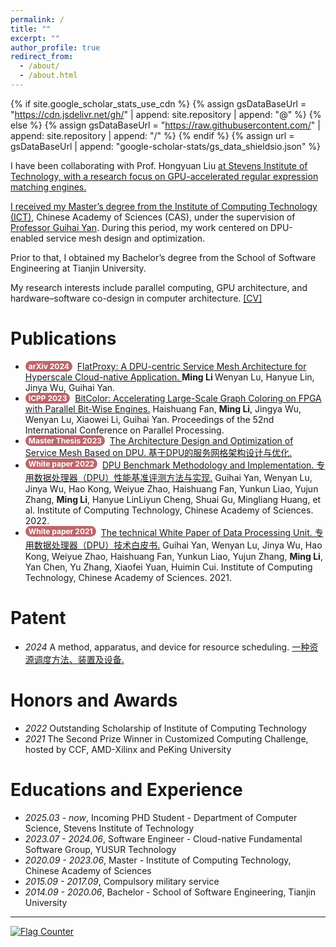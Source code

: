 ```yaml
---
permalink: /
title: ""
excerpt: ""
author_profile: true
redirect_from: 
  - /about/
  - /about.html
---
```

<style>
.pubtitle{
    background: #BD666D;
    color: white;
    font-size: 12px;
    padding: 1px 5px 1px 5px;
    border-radius: 15px;
    float: left;
    font-weight:bold;
}
.font-bold{
    font-weight:bold;
}
</style>

{% if site.google_scholar_stats_use_cdn %}
{% assign gsDataBaseUrl = "https://cdn.jsdelivr.net/gh/" | append: site.repository | append: "@" %}
{% else %}
{% assign gsDataBaseUrl = "https://raw.githubusercontent.com/" | append: site.repository | append: "/" %}
{% endif %}
{% assign url = gsDataBaseUrl | append: "google-scholar-stats/gs_data_shieldsio.json" %}

<span class='anchor' id='about-me'></span>
<!-- I am an incoming PhD student at Stevens Institute of Technology, advised by <a href="https://www.liuhongyuan.com/">Hongyuan Liu</a>. My current research focuses on GPU-accelerated regular expression matching engines. -->

I have been collaborating with Prof. Hongyuan Liu <a href="https://www.liuhongyuan.com/"> at Stevens Institute of Technology, with a research focus on GPU-accelerated regular expression matching engines.

I received my Master’s degree from the <a href="http://www.ict.ac.cn/">Institute of Computing Technology (ICT)</a>, Chinese Academy of Sciences (CAS), under the supervision of <a href="http://www.ict.cas.cn/sourcedb_2018_ict_cas/cn/jssrck/201310/t20131025_3963079.html">Professor Guihai Yan</a>. During this period, my work centered on DPU-enabled service mesh design and optimization.

Prior to that, I obtained my Bachelor’s degree from the School of Software Engineering at Tianjin University.

My research interests include parallel computing, GPU architecture, and hardware–software co-design in computer architecture.
<a href="../publication/cv.pdf">[CV]</a>
<!--
My research interest includes neural machine translation and computer vision. I have published more than 100 papers at the top international AI conferences with total <a href='https://scholar.google.com/citations?user=DhtAFkwAAAAJ'>google scholar citations <strong><span id='total_cit'>260000+</span></strong></a> (You can also use google scholar badge <a href='https://scholar.google.com/citations?user=DhtAFkwAAAAJ'><img src="https://img.shields.io/endpoint?url={{ url | url_encode }}&logo=Google%20Scholar&labelColor=f6f6f6&color=9cf&style=flat&label=citations"></a>).
-->

<!-- # 🔥 News 
# 🔥 News
- *2022.02*: &nbsp;🎉🎉 Lorem ipsum dolor sit amet, consectetur adipiscing elit. Vivamus ornare aliquet ipsum, ac tempus justo dapibus sit amet. 
- *2022.02*: &nbsp;🎉🎉 Lorem ipsum dolor sit amet, consectetur adipiscing elit. Vivamus ornare aliquet ipsum, ac tempus justo dapibus sit amet. 

-->
# Publications
<ul>
<li><div class="pubtitle"> arXiv 2024 </div> &nbsp; <a href="../publication/flatproxy.pdf">FlatProxy: A DPU-centric Service Mesh Architecture for Hyperscale Cloud-native Application. </a> <span class="font-bold"> Ming Li </span> Wenyan Lu, Hanyue Lin, Jinya Wu, Guihai Yan. </li>
<li><div class="pubtitle"> ICPP 2023 </div> &nbsp; <a href="../publication/bitcolor.pdf">BitColor: Accelerating Large-Scale Graph Coloring on FPGA with Parallel Bit-Wise Engines.</a> Haishuang Fan, <span class="font-bold">Ming Li</span>, Jingya Wu, Wenyan Lu, Xiaowei Li, Guihai Yan. Proceedings of the 52nd International Conference on Parallel Processing. </li>
<li> <div class="pubtitle"> Master Thesis 2023 </div> &nbsp; <a href="../publication/master_thesis.pdf">The Architecture Design and Optimization of Service Mesh Based on DPU. 基于DPU的服务网格架构设计与优化.</a></li>
<li><div class="pubtitle"> White paper 2022</div> &nbsp; <a href="../publication/dpu_benchmark.pdf">DPU Benchmark Methodology and Implementation. 专用数据处理器（DPU）性能基准评测方法与实现.</a> Guihai Yan, Wenyan Lu, Jinya Wu, Hao Kong, Weiyue Zhao, Haishuang Fan, Yunkun Liao, Yujun Zhang, <span class="font-bold">Ming Li</span>, Hanyue LinLiyun Cheng, Shuai Gu, Mingliang Huang, et al. Institute of Computing Technology, Chinese Academy of Sciences. 2022.</li>
<li><div class="pubtitle"> White paper 2021</div> &nbsp; <a href="../publication/dpu_technology.pdf">The technical White Paper of Data Processing Unit. 专用数据处理器（DPU）技术白皮书.</a> Guihai Yan, Wenyan Lu, Jinya Wu, Hao Kong, Weiyue Zhao, Haishuang Fan, Yunkun Liao, Yujun Zhang, <span class="font-bold">Ming Li</span>, Yan Chen, Yu Zhang, Xiaofei Yuan, Huimin Cui. Institute of Computing Technology, Chinese Academy of Sciences. 2021.</li>
</ul>

# Patent
- *2024* A method, apparatus, and device for resource scheduling. <a href="../publication/patent-2022106929552.pdf"> 一种资源调度方法、装置及设备. </a>

# Honors and Awards
- *2022* Outstanding Scholarship of Institute of Computing Technology
- *2021* The Second Prize Winner in Customized Computing Challenge, hosted by CCF, AMD-Xilinx and PeKing University

# Educations and Experience
- *2025.03 - now*, Incoming PHD Student - Department of Computer Science, Stevens Institute of Technology
- *2023.07 - 2024.06*, Software Engineer - Cloud-native Fundamental Software Group, YUSUR Technology
- *2020.09 - 2023.06*, Master - Institute of Computing Technology, Chinese Academy of Sciences
- *2015.09 - 2017.09*, Compulsory military service
- *2014.09 - 2020.06*, Bachelor - School of Software Engineering, Tianjin University

<!-- # 📝 Publications 
<div class='paper-box'><div class='paper-box-image'><div><div class="badge">CVPR 2016</div><img src='images/500x300.png' alt="sym" width="100%"></div></div>
<div class='paper-box-text' markdown="1">

[Deep Residual Learning for Image Recognition](https://openaccess.thecvf.com/content_cvpr_2016/papers/He_Deep_Residual_Learning_CVPR_2016_paper.pdf)

**Kaiming He**, Xiangyu Zhang, Shaoqing Ren, Jian Sun

[**Project**](https://scholar.google.com/citations?view_op=view_citation&hl=zh-CN&user=DhtAFkwAAAAJ&citation_for_view=DhtAFkwAAAAJ:ALROH1vI_8AC) <strong><span class='show_paper_citations' data='DhtAFkwAAAAJ:ALROH1vI_8AC'></span></strong>
- Lorem ipsum dolor sit amet, consectetur adipiscing elit. Vivamus ornare aliquet ipsum, ac tempus justo dapibus sit amet. 
</div>
</div>

- [Lorem ipsum dolor sit amet, consectetur adipiscing elit. Vivamus ornare aliquet ipsum, ac tempus justo dapibus sit amet](https://github.com), A, B, C, **CVPR 2020**

# 🎖 Honors and Awards
- *2021.10* Lorem ipsum dolor sit amet, consectetur adipiscing elit. Vivamus ornare aliquet ipsum, ac tempus justo dapibus sit amet. 
- *2021.09* Lorem ipsum dolor sit amet, consectetur adipiscing elit. Vivamus ornare aliquet ipsum, ac tempus justo dapibus sit amet. 

# 📖 Educations
- *2019.06 - 2022.04 (now)*, Lorem ipsum dolor sit amet, consectetur adipiscing elit. Vivamus ornare aliquet ipsum, ac tempus justo dapibus sit amet. 
- *2015.09 - 2019.06*, Lorem ipsum dolor sit amet, consectetur adipiscing elit. Vivamus ornare aliquet ipsum, ac tempus justo dapibus sit amet. 

# 💬 Invited Talks
- *2021.06*, Lorem ipsum dolor sit amet, consectetur adipiscing elit. Vivamus ornare aliquet ipsum, ac tempus justo dapibus sit amet. 
- *2021.03*, Lorem ipsum dolor sit amet, consectetur adipiscing elit. Vivamus ornare aliquet ipsum, ac tempus justo dapibus sit amet.  \| [\[video\]](https://github.com/)

# 💻 Internships
- *2019.05 - 2020.02*, [Lorem](https://github.com/), China. -->
<hr>
<a href="https://info.flagcounter.com/9e1G"><img src="https://s11.flagcounter.com/count2/9e1G/bg_FFFFFF/txt_000000/border_CCCCCC/columns_4/maxflags_12/viewers_0/labels_1/pageviews_1/flags_0/percent_0/" alt="Flag Counter" border="0"></a>